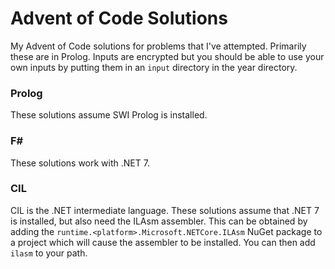 # Advent of Code Solutions

My Advent of Code solutions for problems that I've attempted. Primarily these are
in Prolog. Inputs are encrypted but you should be able to use your own inputs
by putting them in an `input` directory in the year directory.

### Prolog

These solutions assume SWI Prolog is installed.

### F#

These solutions work with .NET 7.

### CIL

CIL is the .NET intermediate language. These solutions assume that .NET 7 is
installed, but also need the ILAsm assembler. This can be obtained by adding the
`runtime.<platform>.Microsoft.NETCore.ILAsm` NuGet package to a project which
will cause the assembler to be installed. You can then add `ilasm` to your
path.
